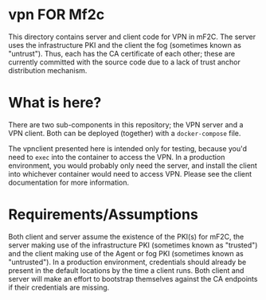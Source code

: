 # vpn FOR Mf2c #

This directory contains server and client code for VPN in mF2C.  The
server uses the infrastructure PKI and the client the fog (sometimes
known as "untrust").  Thus, each has the CA certificate of each other;
these are currently committed with the source code due to a lack of
trust anchor distribution mechanism.

# What is here? #

There are two sub-components in this repository; the VPN server and a
VPN client.  Both can be deployed (together) with a `docker-compose`
file.

The vpnclient presented here is intended only for testing, because
you'd need to `exec` into the container to access the VPN.  In a
production environment, you would probably only need the server, and
install the client into whichever container would need to access VPN.
Please see the client documentation for more information.

# Requirements/Assumptions #

Both client and server assume the existence of the PKI(s) for mF2C,
the server making use of the infrastructure PKI (sometimes known as
"trusted") and the client making use of the Agent or fog PKI
(sometimes known as "untrusted").  In a production environment,
credentials should already be present in the default locations by the
time a client runs.  Both client and server will make an effort to
bootstrap themselves against the CA endpoints if their credentials are
missing.
